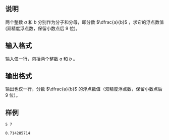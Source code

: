 <h2>说明</h2>

两个整数 $a$ 和 $b$ 分别作为分子和分母，即分数 $\dfrac{a}{b}$ ，求它的浮点数值(双精度浮点数，保留小数点后 $9$ 位)。
<h2>输入格式</h2>

输入仅一行，包括两个整数 $a$ 和 $b$ 。

<h2>输出格式</h2>

输出也仅一行，分数 $\dfrac{a}{b}$ 的浮点数值（双精度浮点数，保留小数点后 $9$ 位）。

<h2>样例</h2>
<pre><code class="language-input1">5 7</code></pre><pre><code class="language-output1">0.714285714
</code></pre>
